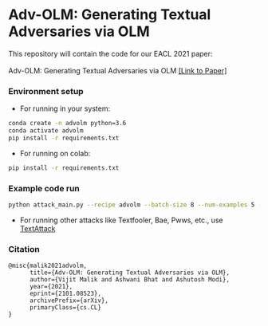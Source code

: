 # Adv-OLM: Generating Textual Adversaries via OLM
This repository will contain the code for our EACL 2021 paper:<br><br>
Adv-OLM: Generating Textual Adversaries via OLM <a href="https://arxiv.org/pdf/2101.08523.pdf"> [Link to Paper]</a>

### Environment setup
- For running in your system:
```bash
conda create -n advolm python=3.6
conda activate advolm
pip install -r requirements.txt
```
- For running on colab:
```bash
pip install -r requirements.txt
```

### Example code run
```bash
python attack_main.py --recipe advolm --batch-size 8 --num-examples 5 --model bert-base-uncased-imdb
```
- For running other attacks like Textfooler, Bae, Pwws, etc., use [TextAttack](https://github.com/QData/TextAttack) 

### Citation
```cite
@misc{malik2021advolm,
      title={Adv-OLM: Generating Textual Adversaries via OLM}, 
      author={Vijit Malik and Ashwani Bhat and Ashutosh Modi},
      year={2021},
      eprint={2101.08523},
      archivePrefix={arXiv},
      primaryClass={cs.CL}
}
```
